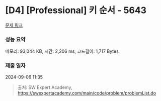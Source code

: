 # [D4] [Professional] 키 순서 - 5643 

[문제 링크](https://swexpertacademy.com/main/code/problem/problemDetail.do?contestProbId=AWXQsLWKd5cDFAUo) 

### 성능 요약

메모리: 93,044 KB, 시간: 2,206 ms, 코드길이: 1,717 Bytes

### 제출 일자

2024-09-06 11:35



> 출처: SW Expert Academy, https://swexpertacademy.com/main/code/problem/problemList.do